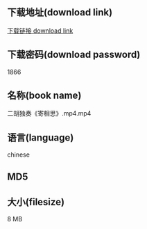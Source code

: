 ## 下载地址(download link)
[下载链接 download link](https://tutu365.netlify.app/?s=%E4%BA%8C%E8%83%A1%E7%8B%AC%E5%A5%8F%E3%80%8A%E5%AF%84%E7%9B%B8%E6%80%9D%E3%80%8B.mp4)

## 下载密码(download password)
1866

## 名称(book name)
二胡独奏《寄相思》.mp4.mp4

## 语言(language)
chinese

## MD5


## 大小(filesize)
8 MB
